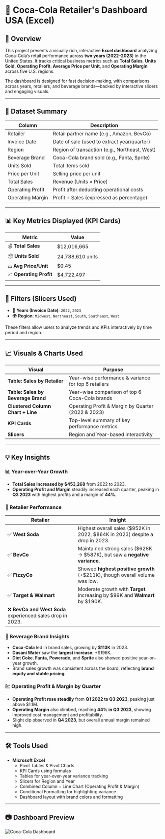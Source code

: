 # 🥤 Coca-Cola Retailer's Dashboard USA (Excel)

## 🧾 Overview
This project presents a visually rich, interactive **Excel dashboard** analyzing Coca-Cola’s retail performance across **two years (2022–2023)** in the United States. It tracks critical business metrics such as **Total Sales**, **Units Sold**, **Operating Profit**, **Average Price per Unit**, and **Operating Margin** across five U.S. regions.

The dashboard is designed for fast decision-making, with comparisons across years, retailers, and beverage brands—backed by interactive slicers and engaging visuals.

---

## 📁 Dataset Summary

| Column               | Description                                      |
|----------------------|--------------------------------------------------|
| Retailer             | Retail partner name (e.g., Amazon, BevCo)        |
| Invoice Date         | Date of sale (used to extract year/quarter)      |
| Region               | Region of transaction (e.g., Northeast, West)    |
| Beverage Brand       | Coca-Cola brand sold (e.g., Fanta, Sprite)       |
| Units Sold           | Total items sold                                 |
| Price per Unit       | Selling price per unit                           |
| Total Sales          | Revenue (Units × Price)                          |
| Operating Profit     | Profit after deducting operational costs         |
| Operating Margin     | Profit ÷ Sales (expressed as percentage)         |

---

## 📊 Key Metrics Displayed (KPI Cards)

| Metric              | Value            |
|---------------------|------------------|
| 💰 **Total Sales**   | $12,016,665       |
| 📦 **Units Sold**     | 24,788,610 units |
| 💵 **Avg Price/Unit**| $0.45             |
| 📈 **Operating Profit** | $4,722,497     |

---

## 🧰 Filters (Slicers Used)

- 📆 **Years (Invoice Date)**: `2022`, `2023`
- 🌍 **Region**: `Midwest`, `Northeast`, `South`, `Southeast`, `West`

These filters allow users to analyze trends and KPIs interactively by time period and region.

---

## 📈 Visuals & Charts Used

| Visual                | Purpose                                                       |
|-----------------------|---------------------------------------------------------------|
| **Table: Sales by Retailer**       | Year-wise performance & variance for top 6 retailers        |
| **Table: Sales by Beverage Brand** | Year-wise comparison of top 6 Coca-Cola brands              |
| **Clustered Column Chart + Line**  | Operating Profit & Margin by Quarter (2022 & 2023)          |
| **KPI Cards**                      | Top-level summary of key performance metrics                |
| **Slicers**                        | Region and Year-based interactivity                         |

---

## 💡 Key Insights

### 📊 Year-over-Year Growth
- **Total Sales increased by $453,268** from 2022 to 2023.
- **Operating Profit and Margin** steadily increased each quarter, peaking in **Q3 2023** with highest profits and a margin of **44%**.

### 🛒 Retailer Performance
| Retailer     | Insight                                                |
|--------------|---------------------------------------------------------|
| ✅ **West Soda**   | Highest overall sales ($952K in 2022, $864K in 2023) despite a drop in 2023. |
| ✅ **BevCo**       | Maintained strong sales ($628K → $587K), but saw a **negative variance**.     |
| ✅ **FizzyCo**     | Showed **highest positive growth** (+$211K), though overall volume was low.  |
| ✅ **Target & Walmart** | Moderate growth with **Target** increasing by $99K and **Walmart** by $190K. |
| ❌ **BevCo and West Soda** experienced sales drop in 2023. |

### 🥤 Beverage Brand Insights
- **Coca-Cola** led in brand sales, growing by **$113K** in 2023.
- **Dasani Water** saw the **largest increase**: +$196K.
- **Diet Coke**, **Fanta**, **Powerade**, and **Sprite** also showed positive year-on-year growth.
- Brand sales growth was consistent across the board, reflecting **brand equity and stable pricing**.

### 💹 Operating Profit & Margin by Quarter
- **Operating Profit rose steadily** from **Q1 2022 to Q3 2023**, peaking just above $1.1M.
- **Operating Margin** also climbed, reaching **44% in Q3 2023**, showing improved cost management and profitability.
- Slight dip observed in **Q4 2023**, but overall annual margin remained high.

---

## 🛠 Tools Used

- **Microsoft Excel**
  - Pivot Tables & Pivot Charts
  - KPI Cards using formulas
  - Tables for year-over-year variance tracking
  - Slicers for Region and Year
  - Combined Column + Line Chart (Operating Profit & Margin)
  - Conditional Formatting for highlighting variance
  - Dashboard layout with brand colors and formatting

---

## 📷 Dashboard Preview

![Coca-Cola Dashboard](images/coca-dashboard-preview.png)
